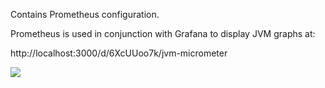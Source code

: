 Contains Prometheus configuration.

Prometheus is used in conjunction with Grafana to display JVM graphs at: 

http://localhost:3000/d/6XcUUoo7k/jvm-micrometer

![](../img/jvm-micrometer.jpg)